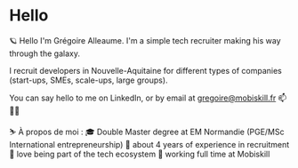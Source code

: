 # Hello

🪐 Hello
I'm Grégoire Alleaume. I'm a simple tech recruiter making his way through the galaxy.

I recruit developers in Nouvelle-Aquitaine for different types of companies (start-ups, SMEs, scale-ups, large groups).

You can say hello to me on LinkedIn, or by email at gregoire@mobiskill.fr 📫 👋🏼

⛷️ À propos de moi :
🎓 Double Master degree at EM Normandie (PGE/MSc International entrepreneurship)
👾 about 4 years of experience in recruitment 
🎠 love being part of the tech ecosystem
👔 working full time at Mobiskill
